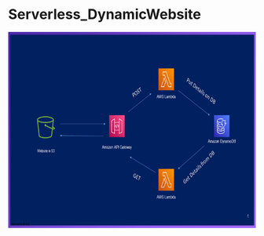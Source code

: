 # Serverless_DynamicWebsite

<p align="center">
  <img src="Slide.png" width="550" height="400" title="Architecture"> 
</p>